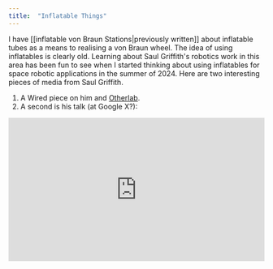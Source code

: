 ```yaml
---
title:  "Inflatable Things"
---
```


I have [[inflatable von Braun Stations|previously written]] about inflatable tubes as a means to realising a von Braun wheel. The 
idea of using inflatables is clearly old. Learning about Saul Griffith's robotics work in this 
area has been fun to see when I started thinking about using inflatables for space robotic
applications in the summer of 2024. Here are two interesting pieces of media from Saul Griffith.
1. A Wired piece on him and [Otherlab](https://www.wired.com/2012/11/saul-griffith/#).
2. A second is  his talk (at Google X?):
<div style="position: relative; padding-bottom: 56.25%; height: 0; overflow: hidden; max-width: 100%;">
    <iframe style="position: absolute; top: 0; left: 0; width: 100%; height: 100%;" src="https://www.youtube.com/embed/tqP3IpEqkk4?si=JETk8-6tbqUryOOp" title="YouTube video player" frameborder="0" allow="accelerometer; autoplay; clipboard-write; encrypted-media; gyroscope; picture-in-picture; web-share" allowfullscreen></iframe>
</div>

